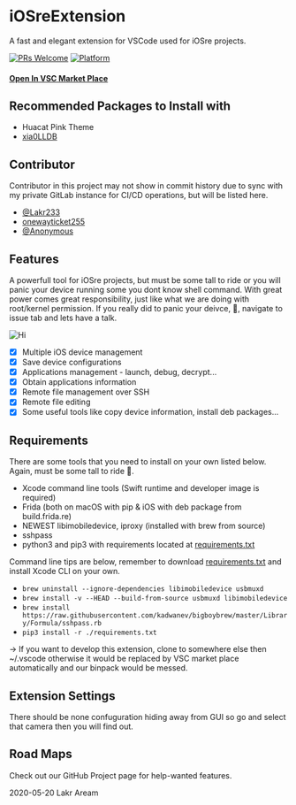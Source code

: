# iOSreExtension

A fast and elegant extension for VSCode used for iOSre projects.

[![PRs Welcome](https://img.shields.io/badge/PRs-welcome-brightgreen.svg)](https://github.com/Co2333/iOSreExtension/pulls)
[![Platform](https://img.shields.io/badge/Platform-%20macOS%20-brightgreen.svg)](https://github.com/Co2333/iOSreExtension/projects/1)


#### [Open In VSC Market Place](https://marketplace.visualstudio.com/items?itemName=Lakr233.wikiqaqiosre)

## Recommended Packages to Install with

- Huacat Pink Theme
- [xia0LLDB](https://github.com/4ch12dy/xia0LLDB)

## Contributor

Contributor in this project may not show in commit history due to sync with my private GitLab instance for CI/CD operations, but will be listed here. 

- [@Lakr233](https://twitter.com/Lakr233)
- [onewayticket255](https://github.com/onewayticket255)
- [@Anonymous](https://twitter.com/wang_liangc)

## Features

A powerfull tool for iOSre projects, but must be some tall to ride or you will panic your device running some you dont know shell command. With great power comes great responsibility, just like what we are doing with root/kernel permission. If you really did to panic your deivce, 🎉, navigate to issue tab and lets have a talk.

![Hi](https://github.com/Co2333/iOSreExtension/raw/master/images/main.png)

- [x] Multiple iOS device management
- [x] Save device configurations
- [x] Applications management - launch, debug, decrypt...
- [x] Obtain applications information
- [x] Remote file management over SSH
- [x] Remote file editing
- [x] Some useful tools like copy device information, install deb packages...

## Requirements

There are some tools that you need to install on your own listed below. Again, must be some tall to ride 🐎.

- Xcode command line tools (Swift runtime and developer image is required)
- Frida (both on macOS with pip & iOS with deb package from build.frida.re)
- NEWEST libimobiledevice, iproxy (installed with brew from source)
- sshpass
- python3 and pip3 with requirements located at [requirements.txt](./requirements.txt)


Command line tips are below, remember to download [requirements.txt](./requirements.txt) and install Xcode CLI on your own.


- ```brew uninstall --ignore-dependencies libimobiledevice usbmuxd```
- ```brew install -v --HEAD --build-from-source usbmuxd libimobiledevice```
- ```brew install https://raw.githubusercontent.com/kadwanev/bigboybrew/master/Library/Formula/sshpass.rb```
- ```pip3 install -r ./requirements.txt```

-> If you want to develop this extension, clone to somewhere else then ~/.vscode otherwise it would be replaced by VSC market place automatically and our binpack would be messed.

## Extension Settings

There should be none confuguration hiding away from GUI so go and select that camera then you will find out.

## Road Maps

Check out our GitHub Project page for help-wanted features.

2020-05-20 Lakr Aream
